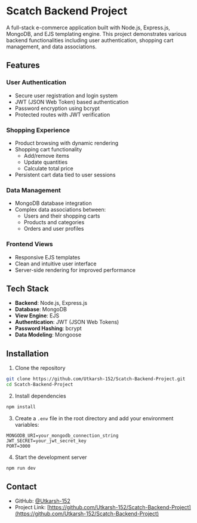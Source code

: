 # Scatch Backend Project

A full-stack e-commerce application built with Node.js, Express.js, MongoDB, and EJS templating engine. This project demonstrates various backend functionalities including user authentication, shopping cart management, and data associations.

## Features

### User Authentication
- Secure user registration and login system
- JWT (JSON Web Token) based authentication
- Password encryption using bcrypt
- Protected routes with JWT verification

### Shopping Experience
- Product browsing with dynamic rendering
- Shopping cart functionality
  - Add/remove items
  - Update quantities
  - Calculate total price
- Persistent cart data tied to user sessions

### Data Management
- MongoDB database integration
- Complex data associations between:
  - Users and their shopping carts
  - Products and categories
  - Orders and user profiles

### Frontend Views
- Responsive EJS templates
- Clean and intuitive user interface
- Server-side rendering for improved performance

## Tech Stack

- **Backend**: Node.js, Express.js
- **Database**: MongoDB
- **View Engine**: EJS
- **Authentication**: JWT (JSON Web Tokens)
- **Password Hashing**: bcrypt
- **Data Modeling**: Mongoose

## Installation

1. Clone the repository
```bash
git clone https://github.com/Utkarsh-152/Scatch-Backend-Project.git
cd Scatch-Backend-Project
```

2. Install dependencies
```bash
npm install
```

3. Create a `.env` file in the root directory and add your environment variables:
```env
MONGODB_URI=your_mongodb_connection_string
JWT_SECRET=your_jwt_secret_key
PORT=3000
```

4. Start the development server
```bash
npm run dev
```


## Contact

- GitHub: [@Utkarsh-152](https://github.com/Utkarsh-152)
- Project Link: [https://github.com/Utkarsh-152/Scatch-Backend-Project](https://github.com/Utkarsh-152/Scatch-Backend-Project)
